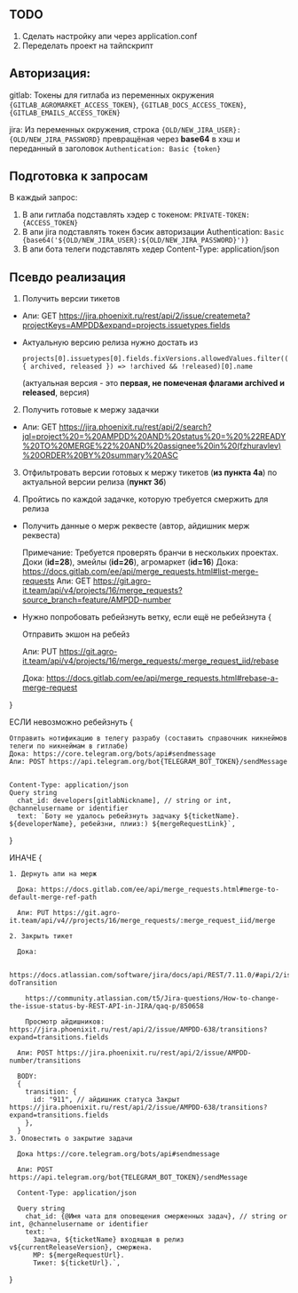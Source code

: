 ## TODO
1. Сделать настройку апи через application.conf
2. Переделать проект на тайпскрипт

## Авторизация: 
  gitlab: Токены для гитлаба из переменных окружения `{GITLAB_AGROMARKET_ACCESS_TOKEN}`, `{GITLAB_DOCS_ACCESS_TOKEN}`, `{GITLAB_EMAILS_ACCESS_TOKEN}`

  jira: Из переменных окружения, строка `{OLD/NEW_JIRA_USER}:{OLD/NEW_JIRA_PASSWORD}` превращёная через **base64** в хэш и переданный в заголовок `Authentication: Basic {token}`

## Подготовка к запросам
В каждый запрос: 
1. В апи гитлаба подставлять хэдер с токеном: `PRIVATE-TOKEN: {ACCESS_TOKEN}`
2. В апи jira подставлять токен бэсик авторизации Authentication: `Basic {base64('${OLD/NEW_JIRA_USER}:${OLD/NEW_JIRA_PASSWORD}')}`
3. В апи бота телеги подставлять хедер Content-Type: application/json

## Псевдо реализация

1. Получить версии тикетов

  * Апи: GET https://jira.phoenixit.ru/rest/api/2/issue/createmeta?projectKeys=AMPDD&expand=projects.issuetypes.fields

  * Актуальную версию релиза нужно достать из 

      `projects[0].issuetypes[0].fields.fixVersions.allowedValues.filter(({ archived, released }) => !archived && !released)[0].name`

      (актуальная версия - это **первая, не помеченая флагами archived и released**, версия)

2. Получить готовые к мержу задачки

  * Апи: GET https://jira.phoenixit.ru/rest/api/2/search?jql=project%20=%20AMPDD%20AND%20status%20=%20%22READY%20TO%20MERGE%22%20AND%20assignee%20in%20(fzhuravlev)%20ORDER%20BY%20summary%20ASC

3. Отфильтровать версии готовых к мержу тикетов (**из пункта 4а**) по актуальной версии релиза (**пункт 3б**)

4. Пройтись по каждой задачке, которую требуется смержить для релиза

  * Получить данные о мерж реквесте (автор, айдишник мерж реквеста)

    Примечание: Требуется проверять бранчи в нескольких проектах. Доки (**id=28**), эмейлы (**id=26**), агромаркет (**id=16**)
    Дока: https://docs.gitlab.com/ee/api/merge_requests.html#list-merge-requests
    Апи: GET https://git.agro-it.team/api/v4/projects/16/merge_requests?source_branch=feature/AMPDD-number

 * Нужно попробовать ребейзнуть ветку, если ещё не ребейзнута {

    Отправить экшон на ребейз 

    Апи: PUT https://git.agro-it.team/api/v4/projects/16/merge_requests/:merge_request_iid/rebase

    Дока: https://docs.gitlab.com/ee/api/merge_requests.html#rebase-a-merge-request

  }

  ЕСЛИ невозможно ребейзнуть {

    Отправить нотификацию в телегу разрабу (составить справочник никнеймов телеги по никнеймам в гитлабе)
    Дока: https://core.telegram.org/bots/api#sendmessage
    Апи: POST https://api.telegram.org/bot{TELEGRAM_BOT_TOKEN}/sendMessage

    
    Content-Type: application/json
    Query string
      chat_id: developers[gitlabNickname], // string or int, @channelusername or identifier 
      text: `Боту не удалось ребейзнуть задчаку ${ticketName}. ${developerName}, ребейзни, плииз:) ${mergeRequestLink}`,

  }

  ИНАЧЕ {

    1. Дернуть апи на мерж

      Дока: https://docs.gitlab.com/ee/api/merge_requests.html#merge-to-default-merge-ref-path
      
      Апи: PUT https://git.agro-it.team/api/v4//projects/16/merge_requests/:merge_request_iid/merge

    2. Закрыть тикет

      Дока: 

        https://docs.atlassian.com/software/jira/docs/api/REST/7.11.0/#api/2/issue-doTransition

        https://community.atlassian.com/t5/Jira-questions/How-to-change-the-issue-status-by-REST-API-in-JIRA/qaq-p/850658

        Просмотр айдишников: https://jira.phoenixit.ru/rest/api/2/issue/AMPDD-638/transitions?expand=transitions.fields

      Апи: POST https://jira.phoenixit.ru/rest/api/2/issue/AMPDD-number/transitions

      BODY: 
      {
        transition: {
          id: "911", // айдишник статуса Закрыт https://jira.phoenixit.ru/rest/api/2/issue/AMPDD-638/transitions?expand=transitions.fields
        },
      }
    3. Оповестить о закрытие задачи

      Дока https://core.telegram.org/bots/api#sendmessage

      Апи: POST https://api.telegram.org/bot{TELEGRAM_BOT_TOKEN}/sendMessage

      Content-Type: application/json

      Query string
        chat_id: {@Имя чата для оповещения смерженных задач}, // string or int, @channelusername or identifier 
        text: `
          Задача, ${ticketName} входящая в релиз v${currentReleaseVersion}, смержена.
          МР: ${mergeRequestUrl}.
          Тикет: ${ticketUrl}.`,
  }